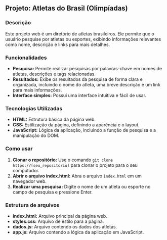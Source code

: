 ## Projeto: Atletas do Brasil (Olimpíadas)

### Descrição
Este projeto web é um diretório de atletas brasileiros. Ele permite que o usuário pesquise por atletas ou esportes, exibindo informações relevantes como nome, descrição e links para mais detalhes.

### Funcionalidades
* **Pesquisa:** Permite realizar pesquisas por palavras-chave em nomes de atletas, descrições e tags relacionadas.
* **Resultados:** Exibe os resultados da pesquisa de forma clara e organizada, incluindo o nome do atleta, uma breve descrição e um link para mais informações.
* **Interface simples:** Possui uma interface intuitiva e fácil de usar.

### Tecnologias Utilizadas
* **HTML:** Estrutura básica da página web.
* **CSS:** Estilização da página, definindo a aparência e o layout.
* **JavaScript:** Lógica da aplicação, incluindo a função de pesquisa e a manipulação do DOM.

### Como usar
1. **Clonar o repositório:** Use o comando `git clone https://[seu_repositorio]` para clonar o projeto para o seu computador.
2. **Abrir o arquivo index.html:** Abra o arquivo `index.html` em um navegador web.
3. **Realizar uma pesquisa:** Digite o nome de um atleta ou esporte no campo de pesquisa e pressione Enter.

### Estrutura de arquivos
* **index.html:** Arquivo principal da página web.
* **styles.css:** Arquivo de estilo para a página.
* **dados.js:** Arquivo contendo os dados dos atletas.
* **app.js:** Arquivo contendo a lógica da aplicação em JavaScript.